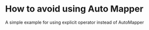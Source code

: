 # How to avoid using Auto Mapper

A simple example for using explicit operator instead of AutoMapper